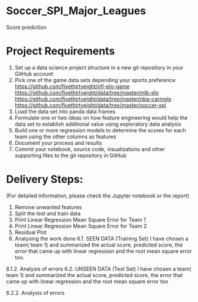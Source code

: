 # Soccer_SPI_Major_Leagues
Score prediction 

# Project Requirements
1. Set up a data science project structure in a new git repository in your GitHub account
2. Pick one of the game data sets depending your sports preference
https://github.com/fivethirtyeight/nfl-elo-game 
https://github.com/fivethirtyeight/data/tree/master/mlb-elo 
https://github.com/fivethirtyeight/data/tree/master/nba-carmelo 
https://github.com/fivethirtyeight/data/tree/master/soccer-spi 
3. Load the data set into panda data frames
4. Formulate one or two ideas on how feature engineering would help the data set to establish additional value using exploratory data analysis
5. Build one or more regression models to determine the scores for each team using the other columns as features
6. Document your process and results
7. Commit your notebook, source code, visualizations and other supporting files to the git repository in GitHub

# Delivery Steps:
(For detailed information, please check the Jupyter notebook or the report)
1. Remove unwanted features
2. Split the test and train data
3. Print Linear Regression Mean Square Error for Team 1
4. Print Linear Regression Mean Square Error for Team 2
5. Residual Plot
6. Analysing the work done
6.1. SEEN DATA (Training Set)
I have chosen a team( team 1) and summarized the actual score, predicted score, the error that came up with linear regression and the root mean square error too.

6.1.2. Analysis of errors
6.2. UNSEEN DATA (Test Set)
I have chosen a team( team 1) and summarized the actual score, predicted score, the error that came up with linear regression and the root mean square error too

6.2.2. Analysis of errors


